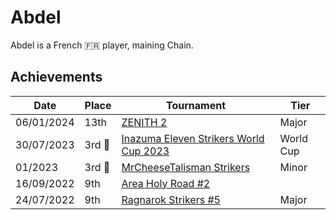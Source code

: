 # Abdel

Abdel is a French :fr: player, maining Chain.

## Achievements

| Date | Place | Tournament | Tier |
| - | - | - | - |
| 06/01/2024 | 13th | [ZENITH 2](../../tournaments/misc/zenith2.md) | Major |
| 30/07/2023 |3rd :3rd_place_medal: | [Inazuma Eleven Strikers World Cup 2023](../../tournaments/worldcup23.md) | World Cup |
| 01/2023 |3rd :3rd_place_medal: | [MrCheeseTalisman Strikers](../../tournaments/misc/cheese1.md) | Minor |
| 16/09/2022 | 9th | [Area Holy Road #2](../../tournaments/area/holyroad2.md) |
| 24/07/2022 | 9th | [Ragnarok Strikers #5](../../tournaments/ragna/ragna5.md) | Major |

